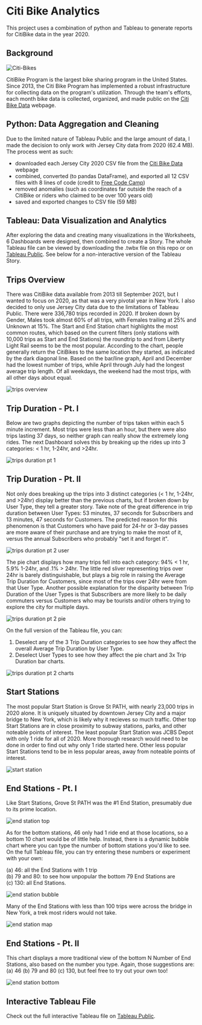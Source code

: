 # Citi Bike Analytics
This project uses a combination of python and Tableau to generate reports for CitiBike data in the year 2020.

## Background

![Citi-Bikes](Images/citi_bikes.jpeg)

CitiBike Program is the largest bike sharing program in the United States. Since 2013, the Citi Bike Program has implemented a robust infrastructure for collecting data on the program's utilization. Through the team's efforts, each month bike data is collected, organized, and made public on the [Citi Bike Data](https://www.citibikenyc.com/system-data) webpage.

## Python: Data Aggregation and Cleaning

Due to the limited nature of Tableau Public and the large amount of data, I made the decision to only work with Jersey City data from 2020 (62.4 MB). The process went as such:
* downloaded each Jersey City 2020 CSV file from the [Citi Bike Data](https://www.citibikenyc.com/system-data) webpage
* combined, converted (to pandas DataFrame), and exported all 12 CSV files with 8 lines of code (credit to [Free Code Camp](https://www.freecodecamp.org/news/how-to-combine-multiple-csv-files-with-8-lines-of-code-265183e0854/))
* removed anomalies (such as coordinates far outside the reach of a CitiBike or riders who claimed to be over 100 years old)
* saved and exported changes to CSV file (59 MB)

## Tableau: Data Visualization and Analytics 

After exploring the data and creating many visualizations in the Worksheets, 6 Dashboards were designed, then combined to create a Story. The whole Tableau file can be viewed by downloading the .twbx file on this repo or on [Tableau Public](https://public.tableau.com/views/CitiBike_Jersey_City_2020/CitiBikeJerseyCity2020?:language=en-US&:display_count=n&:origin=viz_share_link). See below for a non-interactive version of the Tableau Story.

## Trips Overview
There was CitiBike data available from 2013 till September 2021, but I wanted to focus on 2020, as that was a very pivotal year in New York. I also decided to only use Jersey City data due to the limitations of Tableau Public. There were 336,780 trips recorded in 2020. If broken down by Gender, Males took almost 60% of all trips, with Females trailing at 25% and Unknown at 15%. The Start and End Station chart highlights the most common routes, which based on the current filters (only stations with 10,000 trips as Start and End Stations) the roundtrip to and from Liberty Light Rail seems to be the most popular. According to the chart, people generally return the CitiBikes to the same location they started, as indicated by the dark diagonal line. Based on the bar/line graph, April and December had the lowest number of trips, while April through July had the longest average trip length. Of all weekdays, the weekend had the most trips, with all other days about equal.

![trips overview](Images/1_Trip_Overview.png)

## Trip Duration - Pt. I
Below are two graphs depicting the number of trips taken within each 5 minute increment. Most trips were less than an hour, but there were also trips lasting 37 days, so neither graph can really show the extremely long rides. The next Dashboard solves this by breaking up the rides up into 3 categories: < 1 hr, 1-24hr, and >24hr.

![trips duration pt 1](Images/2_Trip_Duration_pt1.png)

## Trip Duration - Pt. II
Not only does breaking up the trips into 3 distinct categories (< 1 hr, 1-24hr, and >24hr) display better than the previous charts, but if broken down by User Type, they tell a greater story. Take note of the great difference in trip duration between User Types: 53 minutes, 37 seconds for Subscribers and 13 minutes, 47 seconds for Customers. The predicted reason for this phenomenon is that Customers who have paid for 24-hr or 3-day passes are more aware of their purchase and are trying to make the most of it, versus the annual Subscribers who probably "set it and forget it". 

![trips duration pt 2 user](Images/3.1_Trip_Duration_pt2_user.png)

The pie chart displays how many trips fell into each category: 94% < 1 hr, 5.9% 1-24hr, and .1% > 24hr. The little red sliver representing trips over 24hr is barely distinguishable, but plays a big role in raising the Average Trip Duration for Customers, since most of the trips over 24hr were from that User Type. Another possible explanation for the disparity between Trip Duration of the User Types is that Subscribers are more likely to be daily commuters versus Customers who may be tourists and/or others trying to explore the city for multiple days.

![trips duration pt 2 pie](Images/3.2_Trip_Duration_pt2_pie.png)

On the full version of the Tableau file, you can:
1) Deselect any of the 3 Trip Duration categories to see how they affect the overall Average Trip Duration by User Type. 
2) Deselect User Types to see how they affect the pie chart and 3x Trip Duration bar charts.

![trips duration pt 2 charts](Images/3.3_Trip_Duration_pt2_3_charts.png)

## Start Stations
The most popular Start Station is Grove St PATH, with nearly 23,000 trips in 2020 alone. It is uniquely situated by downtown Jersey City and a major bridge to New York, which is likely why it recieves so much traffic. Other top Start Stations are in close proximity to subway stations, parks, and other noteable points of interest. The least popular Start Station was JCBS Depot with only 1 ride for all of 2020. More thorough research would need to be done in order to find out why only 1 ride started here. Other less popular Start Stations tend to be in less popular areas, away from noteable points of interest.

![start station](Images/4_Start_Stations.png)

## End Stations - Pt. I
Like Start Stations, Grove St PATH was the #1 End Station, presumably due to its prime location. 

![end station top](Images/5.2_End_Stations_top.png)

As for the bottom stations, 46 only had 1 ride end at those locations, so a bottom 10 chart would be of little help. Instead, there is a dynamic bubble chart where you can type the number of bottom stations you'd like to see. On the full Tableau file, you can try entering these numbers or experiment with your own:

  (a) 46: all the End Stations with 1 trip  
  (b) 79 and 80: to see how unpopular the bottom 79 End Stations are  
  (c) 130: all End Stations. 
 
![end station bubble](Images/5.3_End_Stations_bubble.png)

Many of the End Stations with less than 100 trips were across the bridge in New York, a trek most riders would not take.

![end station map](Images/5.1_End_Stations_map.png)

## End Stations - Pt. II
This chart displays a more traditional view of the bottom N Number of End Stations, also based on the number you type. Again, those suggestions are: (a) 46  (b) 79 and 80  (c) 130, but feel free to try out your own too!

![end station bottom](Images/6_End_Stations.png)

## Interactive Tableau File
Check out the full interactive Tableau file on [Tableau Public](https://public.tableau.com/views/CitiBike_Jersey_City_2020/CitiBikeJerseyCity2020?:language=en-US&:display_count=n&:origin=viz_share_link).
